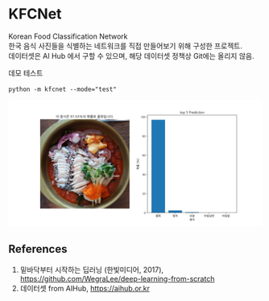 # KFCNet
Korean Food Classification Network  
한국 음식 사진들을 식별하는 네트워크를 직접 만들어보기 위해 구성한 프로젝트.  
데이터셋은 AI Hub 에서 구할 수 있으며, 해당 데이터셋 정책상 Git에는 올리지 않음.


데모 테스트
```
python -m kfcnet --mode="test"
```

![asd](./output/predicted_20210817_114609.jpg)

## References
1. 밑바닥부터 시작하는 딥러닝 (한빛미디어, 2017), https://github.com/WegraLee/deep-learning-from-scratch
2. 데이터셋 from AIHub, https://aihub.or.kr
